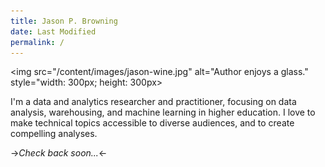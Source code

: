 ```yaml
---
title: Jason P. Browning 
date: Last Modified 
permalink: / 
---
```

<img src="/content/images/jason-wine.jpg" alt="Author enjoys a glass." style="width: 300px; height: 300px>

I'm a data and analytics researcher and practitioner, focusing on data analysis, warehousing, and machine learning in higher education.  I love to make technical topics accessible to diverse audiences, and to create compelling analyses.

->*Check back soon...*<-